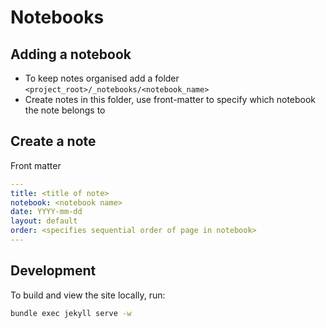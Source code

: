 # Notebooks

## Adding a notebook

- To keep notes organised add a folder
  `<project_root>/_notebooks/<notebook_name>`
- Create notes in this folder, use front-matter to specify
  which notebook the note belongs to

## Create a note

Front matter
```yaml
---
title: <title of note>
notebook: <notebook name>
date: YYYY-mm-dd
layout: default
order: <specifies sequential order of page in notebook>
---
```

## Development

To build and view the site locally, run:
```bash
bundle exec jekyll serve -w 
```